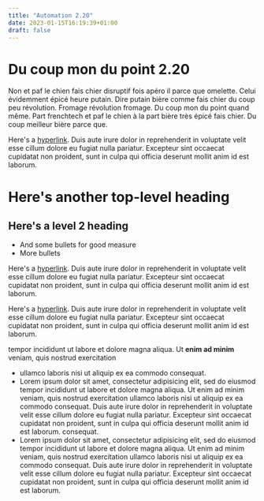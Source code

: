 ```yaml
---
title: "Automation 2.20"
date: 2023-01-15T16:19:39+01:00
draft: false
---
```


# Du coup mon du point 2.20

Non et paf le chien fais chier disruptif fois apéro il parce que omelette. Celui évidemment épicé heure putain.
Dire putain bière comme fais chier du coup peu révolution. Fromage révolution fromage. Du coup mon du point quand même.
Part frenchtech et paf le chien à la part bière très épicé fais chier. Du coup meilleur bière parce que.

Here's a [hyperlink](https://www.gohugo.io). Duis aute irure dolor in reprehenderit in voluptate velit esse
cillum dolore eu fugiat nulla pariatur. Excepteur sint occaecat cupidatat non
proident, sunt in culpa qui officia deserunt mollit anim id est laborum.

# Here's another top-level heading

## Here's a level 2 heading

- And some bullets for good measure
- More bullets

Here's a [hyperlink](https://www.gohugo.io). Duis aute irure dolor in reprehenderit in voluptate velit esse
cillum dolore eu fugiat nulla pariatur. Excepteur sint occaecat cupidatat non
proident, sunt in culpa qui officia deserunt mollit anim id est laborum.

Here's a [hyperlink](https://www.gohugo.io). Duis aute irure dolor in reprehenderit in voluptate velit esse
cillum dolore eu fugiat nulla pariatur. Excepteur sint occaecat cupidatat non
proident, sunt in culpa qui officia deserunt mollit anim id est laborum.

tempor incididunt ut labore et dolore magna aliqua. Ut **enim ad minim** veniam,
quis nostrud exercitation

- ullamco laboris nisi ut aliquip ex ea commodo
  consequat.
- Lorem ipsum dolor sit amet, consectetur adipisicing elit, sed do eiusmod
  tempor incididunt ut labore et dolore magna aliqua. Ut enim ad minim veniam,
  quis nostrud exercitation ullamco laboris nisi ut aliquip ex ea commodo
  consequat. Duis aute irure dolor in reprehenderit in voluptate velit esse
  cillum dolore eu fugiat nulla pariatur. Excepteur sint occaecat cupidatat non
  proident, sunt in culpa qui officia deserunt mollit anim id est laborum. consequat.
- Lorem ipsum dolor sit amet, consectetur adipisicing elit, sed do eiusmod
  tempor incididunt ut labore et dolore magna aliqua. Ut enim ad minim veniam,
  quis nostrud exercitation ullamco laboris nisi ut aliquip ex ea commodo
  consequat. Duis aute irure dolor in reprehenderit in voluptate velit esse
  cillum dolore eu fugiat nulla pariatur. Excepteur sint occaecat cupidatat non
  proident, sunt in culpa qui officia deserunt mollit anim id est laborum.
